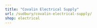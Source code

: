 ```yaml
---
title: "Covalin Electrical Supply"
url: /sudbury/covalin-electrical-supply/
shop: electrical
---
```

